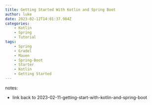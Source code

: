 ```yaml
---
title: Getting Started With Kotlin and Spring Boot
author: luke
date: 2023-02-12T14:01:37.984Z
categories:
    - Kotlin
    - Spring
    - Tutorial
tags:
    - Spring
    - Gradel
    - Maven
    - Spring-Boot
    - Starter
    - Kotlin
    - Getting Started
---
```


notes:
* link back to 2023-02-11-getting-start-with-kotlin-and-spring-boot